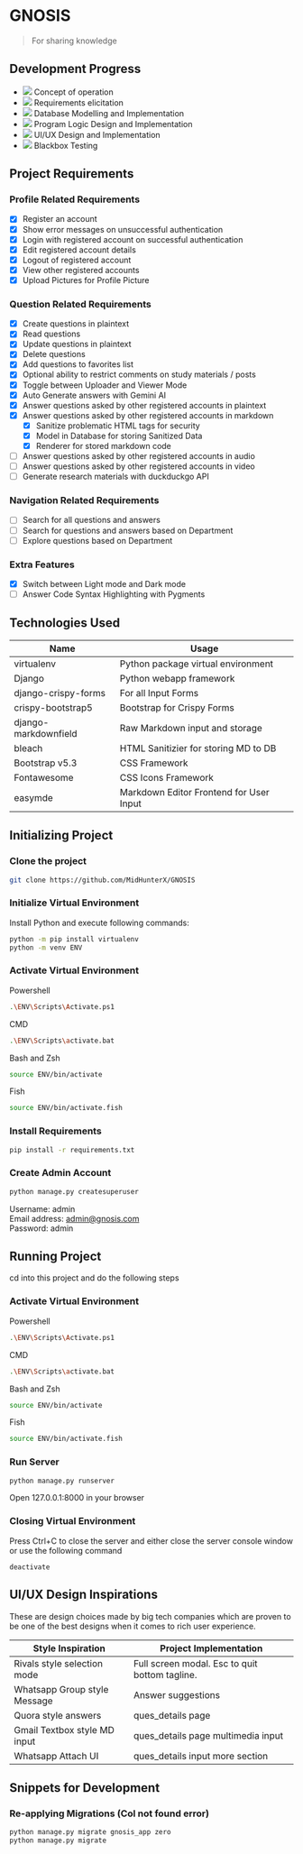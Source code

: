 # GNOSIS

> For sharing knowledge

## Development Progress

- ![](https://geps.dev/progress/100) Concept of operation
- ![](https://geps.dev/progress/100) Requirements elicitation
- ![](https://geps.dev/progress/90) Database Modelling and Implementation
- ![](https://geps.dev/progress/60) Program Logic Design and Implementation
- ![](https://geps.dev/progress/35) UI/UX Design and Implementation
- ![](https://geps.dev/progress/0) Blackbox Testing

## Project Requirements

### Profile Related Requirements

- [x] Register an account
- [x] Show error messages on unsuccessful authentication
- [x] Login with registered account on successful authentication
- [x] Edit registered account details
- [x] Logout of registered account
- [x] View other registered accounts
- [x] Upload Pictures for Profile Picture

### Question Related Requirements

- [x] Create questions in plaintext
- [x] Read questions
- [x] Update questions in plaintext
- [x] Delete questions
- [x] Add questions to favorites list
- [x] Optional ability to restrict comments on study materials / posts
- [x] Toggle between Uploader and Viewer Mode
- [x] Auto Generate answers with Gemini AI
- [x] Answer questions asked by other registered accounts in plaintext
- [x] Answer questions asked by other registered accounts in markdown
    - [x] Sanitize problematic HTML tags for security
    - [x] Model in Database for storing Sanitized Data
    - [x] Renderer for stored markdown code
- [ ] Answer questions asked by other registered accounts in audio
- [ ] Answer questions asked by other registered accounts in video
- [ ] Generate research materials with duckduckgo API

### Navigation Related Requirements

- [ ] Search for all questions and answers
- [ ] Search for questions and answers based on Department
- [ ] Explore questions based on Department

### Extra Features

- [x] Switch between Light mode and Dark mode
- [ ] Answer Code Syntax Highlighting with Pygments

## Technologies Used

| Name                 | Usage                                   |
| -------------------- | --------------------------------------- |
| virtualenv           | Python package virtual environment      |
| Django               | Python webapp framework                 |
| django-crispy-forms  | For all Input Forms                     |
| crispy-bootstrap5    | Bootstrap for Crispy Forms              |
| django-markdownfield | Raw Markdown input and storage          |
| bleach               | HTML Sanitizier for storing MD to DB    |
| Bootstrap v5.3       | CSS Framework                           |
| Fontawesome          | CSS Icons Framework                     |
| easymde              | Markdown Editor Frontend for User Input |

## Initializing Project

### Clone the project

```sh
git clone https://github.com/MidHunterX/GNOSIS
```

### Initialize Virtual Environment

Install Python and execute following commands:

```sh
python -m pip install virtualenv
python -m venv ENV
```

### Activate Virtual Environment

Powershell

```sh
.\ENV\Scripts\Activate.ps1
```

CMD

```sh
.\ENV\Scripts\activate.bat
```

Bash and Zsh

```sh
source ENV/bin/activate
```

Fish

```sh
source ENV/bin/activate.fish
```

### Install Requirements

```sh
pip install -r requirements.txt
```

### Create Admin Account

```sh
python manage.py createsuperuser
```

Username: admin <br>
Email address: admin@gnosis.com <br>
Password: admin

## Running Project

cd into this project and do the following steps

### Activate Virtual Environment

Powershell

```sh
.\ENV\Scripts\Activate.ps1
```

CMD

```sh
.\ENV\Scripts\activate.bat
```

Bash and Zsh

```sh
source ENV/bin/activate
```

Fish

```sh
source ENV/bin/activate.fish
```

### Run Server

```sh
python manage.py runserver
```

Open 127.0.0.1:8000 in your browser

### Closing Virtual Environment

Press Ctrl+C to close the server and either close the server console window or use the following command

```
deactivate
```

## UI/UX Design Inspirations

These are design choices made by big tech companies which are proven to be one of the best designs when it comes to rich user experience.

| Style Inspiration            | Project Implementation                         |
| ---------------------------- | ---------------------------------------------- |
| Rivals style selection mode  | Full screen modal. Esc to quit bottom tagline. |
| Whatsapp Group style Message | Answer suggestions                             |
| Quora style answers          | ques_details page                              |
| Gmail Textbox style MD input | ques_details page multimedia input             |
| Whatsapp Attach UI           | ques_details input more section                |

## Snippets for Development

### Re-applying Migrations (Col not found error)

```sh
python manage.py migrate gnosis_app zero
python manage.py migrate
```
